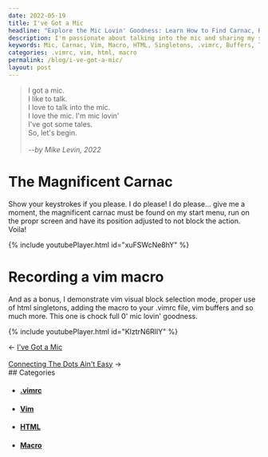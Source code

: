 ```yaml
---
date: 2022-05-19
title: I've Got a Mic
headline: "Explore the Mic Lovin' Goodness: Learn How to Find Carnac, Record a Vim Macro, and Use HTML Singletons"
description: I'm passionate about talking into the mic and sharing my stories. In this blog post, I'll show you how to find Carnac, record a Vim macro, and use HTML singletons. Plus, learn how to add the macro to a .vimrc file, use Vim buffers, and more. Don't miss out on this 'mic lovin' goodness!
keywords: Mic, Carnac, Vim, Macro, HTML, Singletons, .vimrc, Buffers, Tales, Demonstrate, Magnificent, Add, Much, Goodness
categories: .vimrc, vim, html, macro
permalink: /blog/i-ve-got-a-mic/
layout: post
---
```



> I got a mic.<br />
> I like to talk.<br />
> I love to talk into the mic.<br />
> I love the mic. I'm mic lovin'<br />
> I've got some tales.<br />
> So, let's begin.<br />
> <br />
> <cite>--by Mike Levin, 2022</cite><br />

# The Magnificent Carnac

Show your keystrokes if you please. I do please! I do please... give me a
moment, the magnificent carnac must be found on my start menu, run on the propr
screen and have its position adjusted to not block the action. Voila!

{% include youtubePlayer.html id="xuFSWcNe8hY" %}

# Recording a vim macro

And as a bonus, I demonstrate vim visual block selection mode, proper use of
html singletons, adding the macro to your .vimrc file, vim buffers and so much
more. This one is chock full 0' mic lovin' goodness.

{% include youtubePlayer.html id="KIztrN6RlIY" %}

<div class="post-nav"><div class="post-nav-prev"><span class="arrow">&larr;&nbsp;</span><a href="/blog/i-ve-got-a-mic">I've Got a Mic</a></div> &nbsp; <div class="post-nav-next"><a href="/blog/connecting-the-dots-ain-t-easy">Connecting The Dots Ain't Easy</a><span class="arrow">&nbsp;&rarr;</span></div></div>
## Categories

<ul>
<li><h4><a href='/vimrc/'>.vimrc</a></h4></li>
<li><h4><a href='/vim/'>Vim</a></h4></li>
<li><h4><a href='/html/'>HTML</a></h4></li>
<li><h4><a href='/macro/'>Macro</a></h4></li></ul>